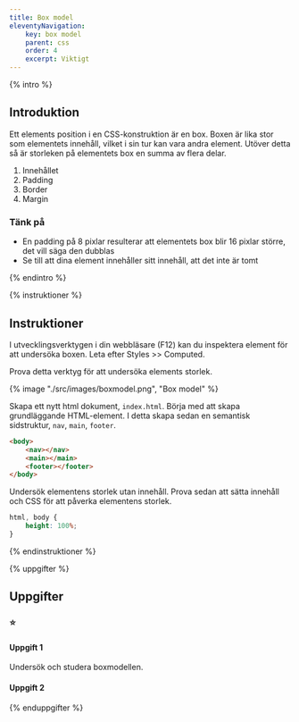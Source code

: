 ```yaml
---
title: Box model
eleventyNavigation:
    key: box model
    parent: css
    order: 4
    excerpt: Viktigt
---
```

{% intro %}

## Introduktion

Ett elements position i en CSS-konstruktion är en box. Boxen är lika stor som elementets innehåll, vilket i sin tur kan vara andra element.
Utöver detta så är storleken på elementets box en summa av flera delar.

1. Innehållet
2. Padding
3. Border
4. Margin

### Tänk på

- En padding på 8 pixlar resulterar att elementets box blir 16 pixlar större, det vill säga den dubblas
- Se till att dina element innehåller sitt innehåll, att det inte är tomt

{% endintro %}

{% instruktioner %}

## Instruktioner

I utvecklingsverktygen i din webbläsare (F12) kan du inspektera element för att undersöka boxen. Leta efter Styles >> Computed.

Prova detta verktyg för att undersöka elements storlek.

{% image "./src/images/boxmodel.png", "Box model" %}

Skapa ett nytt html dokument, ```index.html```.
Börja med att skapa grundläggande HTML-element. 
I detta skapa sedan en semantisk sidstruktur, ```nav```, ```main```, ```footer```.

```html
<body>
    <nav></nav>
    <main></main>
    <footer></footer>
</body>
```

Undersök elementens storlek utan innehåll. Prova sedan att sätta innehåll och CSS för att påverka elementens storlek.

```css
html, body {
    height: 100%;
}
```

{% endinstruktioner %}

{% uppgifter %}

## Uppgifter
### ⭐
#### Uppgift 1

Undersök och studera boxmodellen.

#### Uppgift 2



{% enduppgifter %}
